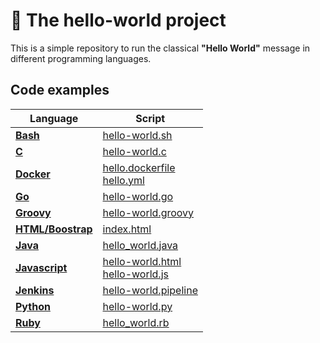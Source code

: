 # :notebook: The **hello-world** project
This is a simple repository to run the classical **"Hello World"** message in different programming languages.

## Code examples
|Language|Script|
|--|--|
|[**Bash**](bash/README.md)|[hello-world.sh](bash/hello-world.sh)|
|[**C**](c/README.md)|[hello-world.c](c/hello-world.c)|
|[**Docker**](docker/README.md)|[hello.dockerfile](docker/hello.dockerfile) <br/>[hello.yml](docker/hello.yml)|
|[**Go**](go/README.md)|[hello-world.go](go/hello-world.go)|
|[**Groovy**](groovy/README.md)|[hello-world.groovy](groovy/hello-world.groovy)|
|[**HTML/Boostrap**](html/README.md)|[index.html](html/index.html)|
|[**Java**](java/README.md)|[hello_world.java](java/hello_world.java)|
|[**Javascript**](javascript/README.md)|[hello-world.html](javascript/hello-world.html) <br/> [hello-world.js](javascript/hello-world.js)|
|[**Jenkins**](jenkins/README.md)|[hello-world.pipeline](jenkins/hello-world.pipeline)|
|[**Python**](python/README.md)|[hello-world.py](python/hello-world.py)|
|[**Ruby**](ruby/README.md)|[hello_world.rb](ruby/hello_world.rb)|
